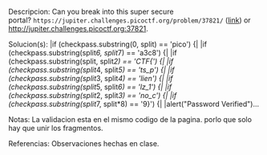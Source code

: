 
Descripcion:
Can you break into this super secure portal? `https://jupiter.challenges.picoctf.org/problem/37821/` ([link](https://jupiter.challenges.picoctf.org/problem/37821/)) or http://jupiter.challenges.picoctf.org:37821.

Solucion(s):
|if (checkpass.substring(0, split) == 'pico') {|
|if (checkpass.substring(split*6, split*7) == 'a3c8') {|
|if (checkpass.substring(split, split*2) == 'CTF{') {|
|if (checkpass.substring(split*4, split*5) == 'ts_p') {|
|if (checkpass.substring(split*3, split*4) == 'lien') {|
|if (checkpass.substring(split*5, split*6) == 'lz_1') {|
|if (checkpass.substring(split*2, split*3) == 'no_c') {|
|if (checkpass.substring(split*7, split*8) == '9}') {|
|alert("Password Verified")...

Notas:
La validacion esta en el mismo codigo de la pagina. porlo que solo hay que unir los fragmentos.

Referencias:
Observaciones hechas en clase.